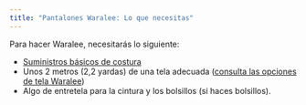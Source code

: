 ```yaml
---
title: "Pantalones Waralee: Lo que necesitas"
---
```


Para hacer Waralee, necesitarás lo siguiente:

- [Suministros básicos de costura](/docs/sewing/basic-sewing-supplies)
- Unos 2 metros (2,2 yardas) de una tela adecuada ([consulta las opciones de tela Waralee](/docs/patterns/waralee/fabric/))
- Algo de entretela para la cintura y los bolsillos (si haces bolsillos).
